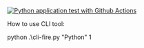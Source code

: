 [![Python application test with Github Actions](https://github.com/darthpedroo/python-devops/actions/workflows/devops.yml/badge.svg)](https://github.com/darthpedroo/python-devops/actions/workflows/devops.yml)

How to use CLI tool:

python .\cli-fire.py "Python" 1